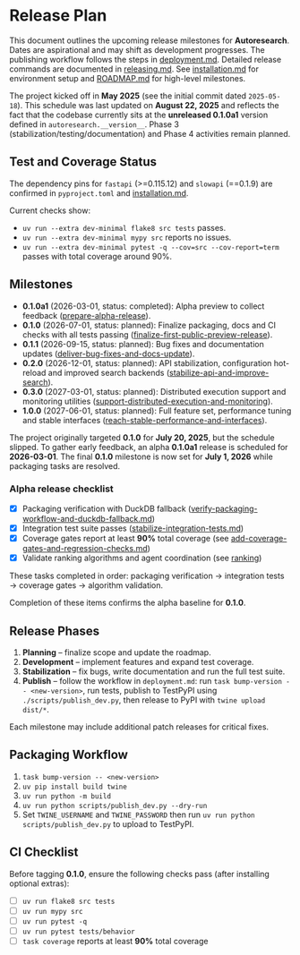 # Release Plan

This document outlines the upcoming release milestones for **Autoresearch**.
Dates are aspirational and may shift as development progresses. The publishing
workflow follows the steps in [deployment.md](deployment.md). Detailed release
commands are documented in [releasing.md](releasing.md). See
[installation.md](installation.md) for environment setup and
[ROADMAP.md](../ROADMAP.md) for high-level milestones.

The project kicked off in **May 2025** (see the initial commit dated
`2025-05-18`). This schedule was last updated on **August 22, 2025** and
reflects the fact that the codebase currently sits at the **unreleased 0.1.0a1**
version defined in `autoresearch.__version__`. Phase 3
(stabilization/testing/documentation) and Phase 4 activities remain planned.

## Test and Coverage Status

The dependency pins for `fastapi` (>=0.115.12) and `slowapi` (==0.1.9) are
confirmed in `pyproject.toml` and [installation.md](installation.md).

Current checks show:

- `uv run --extra dev-minimal flake8 src tests` passes.
- `uv run --extra dev-minimal mypy src` reports no issues.
- `uv run --extra dev-minimal pytest -q --cov=src --cov-report=term`
  passes with total coverage around 90%.

## Milestones

- **0.1.0a1** (2026-03-01, status: completed): Alpha preview to collect
  feedback ([prepare-alpha-release]).
- **0.1.0** (2026-07-01, status: planned): Finalize packaging, docs and CI
  checks with all tests passing
  ([finalize-first-public-preview-release]).
- **0.1.1** (2026-09-15, status: planned): Bug fixes and documentation updates
  ([deliver-bug-fixes-and-docs-update]).
- **0.2.0** (2026-12-01, status: planned): API stabilization, configuration
  hot-reload and improved search backends
  ([stabilize-api-and-improve-search]).
- **0.3.0** (2027-03-01, status: planned): Distributed execution support and
  monitoring utilities
  ([support-distributed-execution-and-monitoring]).
- **1.0.0** (2027-06-01, status: planned): Full feature set, performance
  tuning and stable interfaces
  ([reach-stable-performance-and-interfaces]).

The project originally targeted **0.1.0** for **July 20, 2025**, but the
schedule slipped. To gather early feedback, an alpha **0.1.0a1** release is
scheduled for **2026-03-01**. The final **0.1.0** milestone is
now set for **July 1, 2026** while packaging tasks are resolved.

### Alpha release checklist

- [x] Packaging verification with DuckDB fallback
  ([verify-packaging-workflow-and-duckdb-fallback.md][packaging-fallback])
- [x] Integration test suite passes
  ([stabilize-integration-tests.md][stabilize-integration-tests])
- [x] Coverage gates report at least **90%** total coverage
  (see [add-coverage-gates-and-regression-checks.md][coverage-gates])
- [x] Validate ranking algorithms and agent coordination (see [ranking])

These tasks completed in order: packaging verification → integration tests →
coverage gates → algorithm validation.

Completion of these items confirms the alpha baseline for **0.1.0**.

## Release Phases

1. **Planning** – finalize scope and update the roadmap.
2. **Development** – implement features and expand test coverage.
3. **Stabilization** – fix bugs, write documentation and run the full test
   suite.
4. **Publish** – follow the workflow in `deployment.md`: run
   `task bump-version -- <new-version>`, run tests, publish to TestPyPI using
   `./scripts/publish_dev.py`, then release to PyPI with `twine upload dist/*`.

Each milestone may include additional patch releases for critical fixes.

## Packaging Workflow

1. `task bump-version -- <new-version>`
2. `uv pip install build twine`
3. `uv run python -m build`
4. `uv run python scripts/publish_dev.py --dry-run`
5. Set `TWINE_USERNAME` and `TWINE_PASSWORD` then run
   `uv run python scripts/publish_dev.py` to upload to TestPyPI.

## CI Checklist

Before tagging **0.1.0**, ensure the following checks pass (after installing
optional extras):

- [ ] `uv run flake8 src tests`
- [ ] `uv run mypy src`
- [ ] `uv run pytest -q`
- [ ] `uv run pytest tests/behavior`
- [ ] `task coverage` reports at least **90%** total coverage

[coverage-gates]: ../issues/archive/add-coverage-gates-and-regression-checks.md
[stabilize-integration-tests]: ../issues/archive/stabilize-integration-tests.md
[packaging-fallback]: ../issues/archive/verify-packaging-workflow-and-duckdb-fallback.md
[ranking]: ../issues/archive/validate-ranking-algorithms-and-agent-coordination.md
[prepare-alpha-release]: ../issues/prepare-alpha-release.md
[finalize-first-public-preview-release]: ../issues/finalize-first-public-preview-release.md
[deliver-bug-fixes-and-docs-update]: ../issues/deliver-bug-fixes-and-docs-update.md
[stabilize-api-and-improve-search]: ../issues/stabilize-api-and-improve-search.md
[support-distributed-execution-and-monitoring]: ../issues/support-distributed-execution-and-monitoring.md
[reach-stable-performance-and-interfaces]: ../issues/reach-stable-performance-and-interfaces.md

